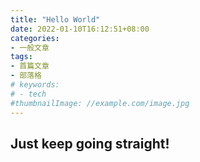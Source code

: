 ```yaml
---
title: "Hello World"
date: 2022-01-10T16:12:51+08:00
categories:
- 一般文章
tags:
- 首篇文章
- 部落格
# keywords:
# - tech
#thumbnailImage: //example.com/image.jpg
---
```

## Just keep going straight!

<!--more-->
